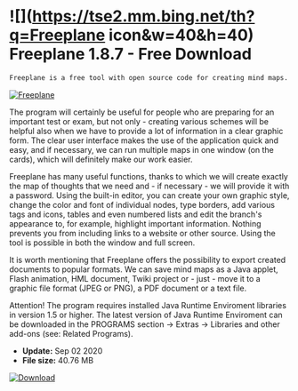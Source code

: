# ![](https://tse2.mm.bing.net/th?q=Freeplane icon&w=40&h=40) Freeplane 1.8.7 - Free Download

```sh
Freeplane is a free tool with open source code for creating mind maps.
```
[![Freeplane](https://gallery.dpcdn.pl/imgc/Tools/52399/g_-_420x350_1.5_-_x20140630225509_0.png)](https://softexe.net/win/business/other/freeplane:hapa.html)

The program will certainly be useful for people who are preparing for an important test or exam, but not only - creating various schemes will be helpful also when we have to provide a lot of information in a clear graphic form. The clear user interface makes the use of the application quick and easy, and if necessary, we can run multiple maps in one window (on the cards), which will definitely make our work easier.
 
 Freeplane has many useful functions, thanks to which we will create exactly the map of thoughts that we need and - if necessary - we will provide it with a password. Using the built-in editor, you can create your own graphic style, change the color and font of individual nodes, type borders, add various tags and icons, tables and even numbered lists and edit the branch's appearance to, for example, highlight important information. Nothing prevents you from including links to a website or other source. Using the tool is possible in both the window and full screen.
 
 It is worth mentioning that Freeplane offers the possibility to export created documents to popular formats. We can save mind maps as a Java applet, Flash animation, HML document, Twiki project or - just - move it to a graphic file format (JPEG or PNG), a PDF document or a text file.
 
 Attention!
 The program requires installed Java Runtime Enviroment libraries in version 1.5 or higher. The latest version of Java Runtime Enviroment can be downloaded in the PROGRAMS section -&gt; Extras -&gt; Libraries and other add-ons (see: Related Programs).


- **Update:** Sep 02 2020
- **File size:** 40.76 MB

[![Download](https://cdn.softexe.net/static/img/download.png)](https://softexe.net/win/business/other/freeplane:hapa.html)

